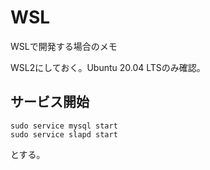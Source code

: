# WSL

WSLで開発する場合のメモ

WSL2にしておく。Ubuntu 20.04 LTSのみ確認。

## サービス開始

```
sudo service mysql start
sudo service slapd start
```

とする。